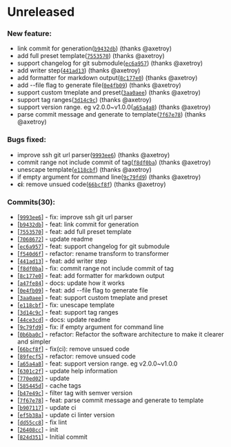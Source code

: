 Unreleased
==========

### New feature:

-	link commit for generation([`b9432db`](https://github.com/axetroy/changelog/commit/b9432db1d1f5afe170296b9e0bfebee1aa62fabb)) (thanks @axetroy)
-	add full preset template([`7553570`](https://github.com/axetroy/changelog/commit/7553570590b571bd33e10a4f80ec5639d0613042)) (thanks @axetroy)
-	support changelog for git submodule([`ec6a957`](https://github.com/axetroy/changelog/commit/ec6a957752fbca9faa261d8694826779e2cbec1f)) (thanks @axetroy)
-	add writer step([`441ad13`](https://github.com/axetroy/changelog/commit/441ad1322b1fecaca89a170ecebaf2955a77d630)) (thanks @axetroy)
-	add formatter for markdown output([`8c177e0`](https://github.com/axetroy/changelog/commit/8c177e032e8bdb1b76d135981ea10e7053f3ef34)) (thanks @axetroy)
-	add --file flag to generate file([`0e4fb09`](https://github.com/axetroy/changelog/commit/0e4fb09789732fec5b09b247e208d61794c3da0d)) (thanks @axetroy)
-	support custom tmeplate and preset([`3aa0aee`](https://github.com/axetroy/changelog/commit/3aa0aee2584036da1c63dea9bb399cb83b48a8db)) (thanks @axetroy)
-	support tag ranges([`3d14c9c`](https://github.com/axetroy/changelog/commit/3d14c9cf2dc7d51e348fddc7764d8aba1691fac9)) (thanks @axetroy)
-	support version range. eg v2.0.0~v1.0.0([`a65a4a8`](https://github.com/axetroy/changelog/commit/a65a4a8bd0122e41c7b20c98676e9def76e786d3)) (thanks @axetroy)
-	parse commit message and generate to template([`7f67e78`](https://github.com/axetroy/changelog/commit/7f67e783926fed647d2ad5414f31448eea106fc3)) (thanks @axetroy)

### Bugs fixed:

-	improve ssh git url parser([`9993ee6`](https://github.com/axetroy/changelog/commit/9993ee600c84cf77d3a0c634e8fa83c2580e137f)) (thanks @axetroy)
-	commit range not include commit of tag([`f8df0ba`](https://github.com/axetroy/changelog/commit/f8df0ba654c8faf67eccf98262cd55807e53e597)) (thanks @axetroy)
-	unescape template([`e118cbf`](https://github.com/axetroy/changelog/commit/e118cbfafd201b945848f15303fdb261e251f058)) (thanks @axetroy)
-	if empty argument for command line([`9c79fd9`](https://github.com/axetroy/changelog/commit/9c79fd91bbf88f7861b4aca89ced8384cf2b9bcd)) (thanks @axetroy)
-	**ci**: remove unsued code([`66bcf8f`](https://github.com/axetroy/changelog/commit/66bcf8f43db85409e0392c93f2e347ed91699e81)) (thanks @axetroy)

### Commits(30):

-	\[[`9993ee6`](https://github.com/axetroy/changelog/commit/9993ee600c84cf77d3a0c634e8fa83c2580e137f)] - fix: improve ssh git url parser
-	\[[`b9432db`](https://github.com/axetroy/changelog/commit/b9432db1d1f5afe170296b9e0bfebee1aa62fabb)] - feat: link commit for generation
-	\[[`7553570`](https://github.com/axetroy/changelog/commit/7553570590b571bd33e10a4f80ec5639d0613042)] - feat: add full preset template
-	\[[`7068672`](https://github.com/axetroy/changelog/commit/706867220fa9ca537855f359d3e04d0c3762b793)] - update readme
-	\[[`ec6a957`](https://github.com/axetroy/changelog/commit/ec6a957752fbca9faa261d8694826779e2cbec1f)] - feat: support changelog for git submodule
-	\[[`f540d6f`](https://github.com/axetroy/changelog/commit/f540d6f7123334dac558a37c6ac056fed1021cda)] - refactor: rename transform to transformer
-	\[[`441ad13`](https://github.com/axetroy/changelog/commit/441ad1322b1fecaca89a170ecebaf2955a77d630)] - feat: add writer step
-	\[[`f8df0ba`](https://github.com/axetroy/changelog/commit/f8df0ba654c8faf67eccf98262cd55807e53e597)] - fix: commit range not include commit of tag
-	\[[`8c177e0`](https://github.com/axetroy/changelog/commit/8c177e032e8bdb1b76d135981ea10e7053f3ef34)] - feat: add formatter for markdown output
-	\[[`a47fe84`](https://github.com/axetroy/changelog/commit/a47fe84d2141635d82c2dc49500bfc2a81c03535)] - docs: update how it works
-	\[[`0e4fb09`](https://github.com/axetroy/changelog/commit/0e4fb09789732fec5b09b247e208d61794c3da0d)] - feat: add --file flag to generate file
-	\[[`3aa0aee`](https://github.com/axetroy/changelog/commit/3aa0aee2584036da1c63dea9bb399cb83b48a8db)] - feat: support custom tmeplate and preset
-	\[[`e118cbf`](https://github.com/axetroy/changelog/commit/e118cbfafd201b945848f15303fdb261e251f058)] - fix: unescape template
-	\[[`3d14c9c`](https://github.com/axetroy/changelog/commit/3d14c9cf2dc7d51e348fddc7764d8aba1691fac9)] - feat: support tag ranges
-	\[[`44ce3cd`](https://github.com/axetroy/changelog/commit/44ce3cd8d68b786a3aac6b5daba90e7f12b75200)] - docs: update readme
-	\[[`9c79fd9`](https://github.com/axetroy/changelog/commit/9c79fd91bbf88f7861b4aca89ced8384cf2b9bcd)] - fix: if empty argument for command line
-	\[[`0b6ba0c`](https://github.com/axetroy/changelog/commit/0b6ba0c3fc49139467025eaebbe16c158a0cce65)] - refactor: Refactor the software architecture to make it clearer and simpler
-	\[[`66bcf8f`](https://github.com/axetroy/changelog/commit/66bcf8f43db85409e0392c93f2e347ed91699e81)] - fix(ci): remove unsued code
-	\[[`89fecf5`](https://github.com/axetroy/changelog/commit/89fecf5588f1133f70a8aaf6db3488184ba2ceb2)] - refactor: remove unsued code
-	\[[`a65a4a8`](https://github.com/axetroy/changelog/commit/a65a4a8bd0122e41c7b20c98676e9def76e786d3)] - feat: support version range. eg v2.0.0~v1.0.0
-	\[[`6301c2f`](https://github.com/axetroy/changelog/commit/6301c2f01d881ae861e6c4459a411a5f48c74ba0)] - update help information
-	\[[`770ed02`](https://github.com/axetroy/changelog/commit/770ed02d43c4593ab9db8e71a9f93987812d97bc)] - update
-	\[[`585445d`](https://github.com/axetroy/changelog/commit/585445d917d4cb74d80b1c385b446f7e09a1606c)] - cache tags
-	\[[`b47e49c`](https://github.com/axetroy/changelog/commit/b47e49cf8efac3f5aba9df0149295694424beaf1)] - filter tag with semver version
-	\[[`7f67e78`](https://github.com/axetroy/changelog/commit/7f67e783926fed647d2ad5414f31448eea106fc3)] - feat: parse commit message and generate to template
-	\[[`b907117`](https://github.com/axetroy/changelog/commit/b907117bca3d6306955070b933361ecb0da0627e)] - update ci
-	\[[`ef5b38a`](https://github.com/axetroy/changelog/commit/ef5b38ad50dd150cbdbeff031f6898d9d0aff35a)] - update ci linter version
-	\[[`dd55cc8`](https://github.com/axetroy/changelog/commit/dd55cc85d6a3b9c482ba376fa862f20b6de11d5b)] - fix lint
-	\[[`26408cc`](https://github.com/axetroy/changelog/commit/26408ccef0f6256ca70edda59e4ab1d1c15fca72)] - init
-	\[[`824d351`](https://github.com/axetroy/changelog/commit/824d3511bf90e8fda3d1c7be679274d71ce73f52)] - Initial commit
